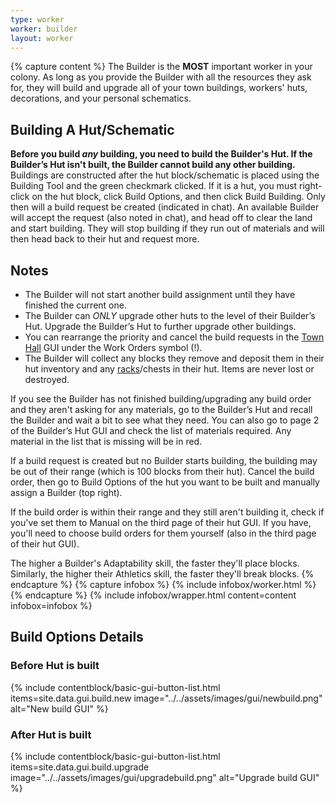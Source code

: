 ```yaml
---
type: worker
worker: builder
layout: worker
---
```

{% capture content %}
The Builder is the **MOST** important worker in your colony. As long as you provide the Builder with all the resources they ask for, they will build and upgrade all of your town buildings, workers' huts, decorations, and your personal schematics.

## Building A Hut/Schematic
**Before you build *any* building, you need to build the Builder's Hut. If the Builder’s Hut isn't built, the Builder cannot build any other building.**
Buildings are constructed after the hut block/schematic is placed using the Building Tool and the green checkmark clicked. If it is a hut, you must right-click on the hut block, click Build Options, and then click Build Building. Only then will a build request be created (indicated in chat). An available Builder will accept the request (also noted in chat), and head off to clear the land and start building. They will stop building if they run out of materials and will then head back to their hut and request more.

## Notes
- The Builder will not start another build assignment until they have finished the current one.
- The Builder can *ONLY* upgrade other huts to the level of their Builder’s Hut. Upgrade the Builder’s Hut to further upgrade other buildings.
- You can rearrange the priority and cancel the build requests in the <a href="../../source/buildings/townhall">Town Hall</a> GUI under the Work Orders symbol (!).
- The Builder will collect any blocks they remove and deposit them in their hut inventory and any <a href="../../source/items/rack">racks</a>/chests in their hut. Items are never lost or destroyed.

If you see the Builder has not finished building/upgrading any build order and they aren't asking for any materials, go to the Builder’s Hut and recall the Builder and wait a bit to see what they need. You can also go to page 2 of the Builder’s Hut GUI and check the list of materials required. Any material in the list that is missing will be in red.

If a build request is created but no Builder starts building, the building may be out of their range (which is 100 blocks from their hut). Cancel the build order, then go to Build Options of the hut you want to be built and manually assign a Builder (top right).

If the build order is within their range and they still aren't building it, check if you've set them to Manual on the third page of their hut GUI. If you have, you'll need to choose build orders for them yourself (also in the third page of their hut GUI).

The higher a Builder's Adaptability skill, the faster they'll place blocks. Similarly, the higher their Athletics skill, the faster they'll break blocks.
{% endcapture %}
{% capture infobox %}
{% include infobox/worker.html %}
{% endcapture %}
{% include infobox/wrapper.html content=content infobox=infobox %}

## Build Options Details

### Before Hut is built

{% include contentblock/basic-gui-button-list.html items=site.data.gui.build.new image="../../assets/images/gui/newbuild.png" alt="New build GUI" %}

### After Hut is built

{% include contentblock/basic-gui-button-list.html items=site.data.gui.build.upgrade image="../../assets/images/gui/upgradebuild.png" alt="Upgrade build GUI" %}